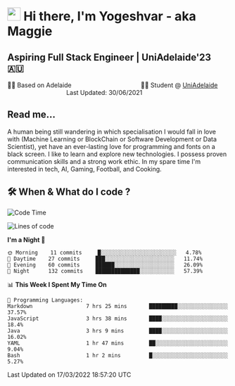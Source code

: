 <h1><img src="https://emojis.slackmojis.com/emojis/images/1531849430/4246/blob-sunglasses.gif?1531849430" width="30"/> Hi there, I'm Yogeshvar - aka Maggie</h1>

## Aspiring Full Stack Engineer | UniAdelaide'23 🇦🇺  
🏂🏻  Based on Adelaide &nbsp;&nbsp;&nbsp;&nbsp;&nbsp;&nbsp;&nbsp;&nbsp;&nbsp;&nbsp;&nbsp;&nbsp;&nbsp;&nbsp;&nbsp;&nbsp;&nbsp;&nbsp;&nbsp;&nbsp;&nbsp;&nbsp;&nbsp;&nbsp;&nbsp;&nbsp;&nbsp;&nbsp;&nbsp;&nbsp;&nbsp;&nbsp;&nbsp;&nbsp;&nbsp;&nbsp;&nbsp;&nbsp;&nbsp;👨‍💻 Student @ [UniAdelaide](https://www.adelaide.edu.au)   &nbsp;&nbsp;&nbsp;&nbsp;&nbsp;&nbsp;&nbsp;&nbsp;&nbsp;&nbsp;&nbsp;&nbsp;&nbsp;&nbsp;&nbsp;&nbsp;&nbsp;&nbsp;&nbsp;&nbsp;&nbsp;&nbsp;&nbsp;&nbsp;&nbsp;&nbsp;&nbsp;&nbsp;&nbsp;&nbsp;&nbsp;&nbsp; &nbsp;Last Updated: 30/06/2021

## Read me...

A human being still wandering in which specialisation I would fall in love with (Machine Learning or BlockChain or Software Development or Data Scientist), yet have an ever-lasting love for programming and fonts on a black screen. I like to learn and explore new technologies. I possess proven communication skills and a strong work ethic. In my spare time I'm interested in tech, AI, Gaming, Football, and Cooking.

## 🛠 When & What do I code ?  

<!--START_SECTION:waka-->
![Code Time](http://img.shields.io/badge/Code%20Time-1%2C272%20hrs-blue)

![Lines of code](https://img.shields.io/badge/From%20Hello%20World%20I%27ve%20Written-112%20Thousand%20lines%20of%20code-blue)

**I'm a Night 🦉** 

```text
🌞 Morning    11 commits     █░░░░░░░░░░░░░░░░░░░░░░░░   4.78% 
🌆 Daytime    27 commits     ███░░░░░░░░░░░░░░░░░░░░░░   11.74% 
🌃 Evening    60 commits     ██████░░░░░░░░░░░░░░░░░░░   26.09% 
🌙 Night      132 commits    ██████████████░░░░░░░░░░░   57.39%

```


📊 **This Week I Spent My Time On** 

```text
💬 Programming Languages: 
Markdown                 7 hrs 25 mins       █████████░░░░░░░░░░░░░░░░   37.57% 
JavaScript               3 hrs 38 mins       ████░░░░░░░░░░░░░░░░░░░░░   18.4% 
Java                     3 hrs 9 mins        ████░░░░░░░░░░░░░░░░░░░░░   16.02% 
YAML                     1 hr 47 mins        ██░░░░░░░░░░░░░░░░░░░░░░░   9.04% 
Bash                     1 hr 2 mins         █░░░░░░░░░░░░░░░░░░░░░░░░   5.27%

```


 Last Updated on 17/03/2022 18:57:20 UTC
<!--END_SECTION:waka-->
